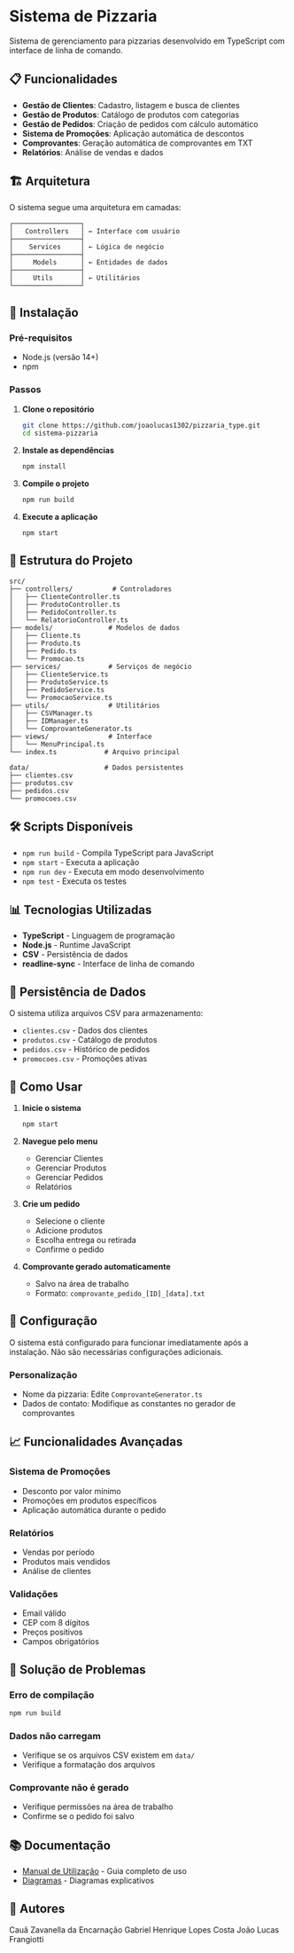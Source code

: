 # Sistema de Pizzaria

Sistema de gerenciamento para pizzarias desenvolvido em TypeScript com interface de linha de comando.

## 📋 Funcionalidades

- **Gestão de Clientes**: Cadastro, listagem e busca de clientes
- **Gestão de Produtos**: Catálogo de produtos com categorias
- **Gestão de Pedidos**: Criação de pedidos com cálculo automático
- **Sistema de Promoções**: Aplicação automática de descontos
- **Comprovantes**: Geração automática de comprovantes em TXT
- **Relatórios**: Análise de vendas e dados

## 🏗️ Arquitetura

O sistema segue uma arquitetura em camadas:

```
┌─────────────────┐
│   Controllers   │ ← Interface com usuário
├─────────────────┤
│    Services     │ ← Lógica de negócio
├─────────────────┤
│     Models      │ ← Entidades de dados
├─────────────────┤
│     Utils       │ ← Utilitários
└─────────────────┘
```

## 🚀 Instalação

### Pré-requisitos
- Node.js (versão 14+)
- npm

### Passos

1. **Clone o repositório**
   ```bash
   git clone https://github.com/joaolucas1302/pizzaria_type.git
   cd sistema-pizzaria
   ```

2. **Instale as dependências**
   ```bash
   npm install
   ```

3. **Compile o projeto**
   ```bash
   npm run build
   ```

4. **Execute a aplicação**
   ```bash
   npm start
   ```

## 📁 Estrutura do Projeto

```
src/
├── controllers/          # Controladores
│   ├── ClienteController.ts
│   ├── ProdutoController.ts
│   ├── PedidoController.ts
│   └── RelatorioController.ts
├── models/              # Modelos de dados
│   ├── Cliente.ts
│   ├── Produto.ts
│   ├── Pedido.ts
│   └── Promocao.ts
├── services/            # Serviços de negócio
│   ├── ClienteService.ts
│   ├── ProdutoService.ts
│   ├── PedidoService.ts
│   └── PromocaoService.ts
├── utils/               # Utilitários
│   ├── CSVManager.ts
│   ├── IDManager.ts
│   └── ComprovanteGenerator.ts
├── views/               # Interface
│   └── MenuPrincipal.ts
└── index.ts            # Arquivo principal

data/                   # Dados persistentes
├── clientes.csv
├── produtos.csv
├── pedidos.csv
└── promocoes.csv
```

## 🛠️ Scripts Disponíveis

- `npm run build` - Compila TypeScript para JavaScript
- `npm start` - Executa a aplicação
- `npm run dev` - Executa em modo desenvolvimento
- `npm test` - Executa os testes

## 📊 Tecnologias Utilizadas

- **TypeScript** - Linguagem de programação
- **Node.js** - Runtime JavaScript
- **CSV** - Persistência de dados
- **readline-sync** - Interface de linha de comando

## 💾 Persistência de Dados

O sistema utiliza arquivos CSV para armazenamento:
- `clientes.csv` - Dados dos clientes
- `produtos.csv` - Catálogo de produtos
- `pedidos.csv` - Histórico de pedidos
- `promocoes.csv` - Promoções ativas

## 🎯 Como Usar

1. **Inicie o sistema**
   ```bash
   npm start
   ```

2. **Navegue pelo menu**
   - Gerenciar Clientes
   - Gerenciar Produtos
   - Gerenciar Pedidos
   - Relatórios

3. **Crie um pedido**
   - Selecione o cliente
   - Adicione produtos
   - Escolha entrega ou retirada
   - Confirme o pedido

4. **Comprovante gerado automaticamente**
   - Salvo na área de trabalho
   - Formato: `comprovante_pedido_[ID]_[data].txt`

## 🔧 Configuração

O sistema está configurado para funcionar imediatamente após a instalação. Não são necessárias configurações adicionais.

### Personalização
- Nome da pizzaria: Edite `ComprovanteGenerator.ts`
- Dados de contato: Modifique as constantes no gerador de comprovantes

## 📈 Funcionalidades Avançadas

### Sistema de Promoções
- Desconto por valor mínimo
- Promoções em produtos específicos
- Aplicação automática durante o pedido

### Relatórios
- Vendas por período
- Produtos mais vendidos
- Análise de clientes

### Validações
- Email válido
- CEP com 8 dígitos
- Preços positivos
- Campos obrigatórios

## 🐛 Solução de Problemas

### Erro de compilação
```bash
npm run build
```

### Dados não carregam
- Verifique se os arquivos CSV existem em `data/`
- Verifique a formatação dos arquivos

### Comprovante não é gerado
- Verifique permissões na área de trabalho
- Confirme se o pedido foi salvo

## 📚 Documentação

- [Manual de Utilização](docs/manual.md) - Guia completo de uso
- [Diagramas](docs/diagrams.md) - Diagramas explicativos


## 👥 Autores

Cauã Zavanella da Encarnação
Gabriel Henrique Lopes Costa
João Lucas Frangiotti
